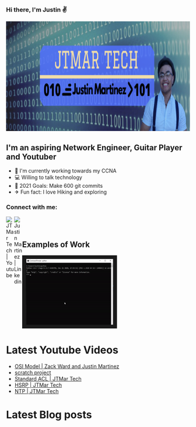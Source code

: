 ### Hi there, I'm Justin ✌

<img src="https://github.com/jtmar28/jtmar28/blob/master/jtmar%20tech%20banner.png" width="1500" height="300"/>

## I'm an aspiring Network Engineer, Guitar Player and Youtuber

- 📘 I'm currently working towards my CCNA 
- 💻 Willing to talk technology
- 🎯 2021 Goals: Make 600 git commits
- ✈ Fun fact: I love Hiking and exploring 

### Connect with me:

[<img align="left" alt="JTMar Tech | Youtube" width="22px" src="https://cdn.jsdelivr.net/npm/simple-icons@v3/icons/youtube.svg">][youtube]
[<img align="left" alt="Justin Martinez | Linkedin" width="22px" src="https://cdn.jsdelivr.net/npm/simple-icons@v3/icons/linkedin.svg">][linkedin]
<br>
<br>

## Examples of Work
[<img src="https://github.com/jtmar28/jtmar28/blob/master/Ping%20Script.gif" width="240" height="180" border="10"/>][pingscript]

# Latest Youtube Videos
<!-- YOUTUBE:START -->
- [OSI Model | Zack Ward and Justin Martinez](https://www.youtube.com/watch?v=kyBL1X-rPh8)
- [scratch project](https://www.youtube.com/watch?v=z8ezrt6uy1I)
- [Standard ACL | JTMar Tech](https://www.youtube.com/watch?v=HGSyfqNjG4M)
- [HSRP | JTMar Tech](https://www.youtube.com/watch?v=6DYgkdxxGDw)
- [NTP | JTMar Tech](https://www.youtube.com/watch?v=aiWQtyUWzDk)
<!-- YOUTUBE:END -->

# Latest Blog posts
<!-- BLOG-POST-LIST:START -->
<!-- BLOG-POST-LIST:END -->

[pingscript]: https://github.com/jtmar28/Ping_Script

[youtube]: https://www.youtube.com/channel/UCGawlVe9hpXIa-1e3ns4r6A
[linkedin]: https://www.linkedin.com/in/justin-martinez-9a0624124/

